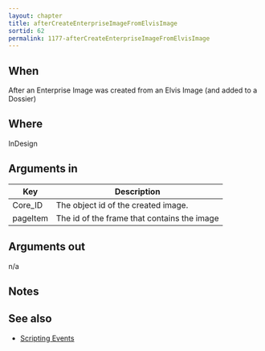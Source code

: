 ```yaml
---
layout: chapter
title: afterCreateEnterpriseImageFromElvisImage
sortid: 62
permalink: 1177-afterCreateEnterpriseImageFromElvisImage
---
```


## When 
After an Enterprise Image was created from an Elvis Image (and added to a Dossier)

## Where 
InDesign

## Arguments in 
|Key |Description|
|----|-----------|
|Core_ID |The object id of the created image. |
|pageItem |The id of the frame that contains the image|

## Arguments out 
n/a

## Notes

## See also
* [Scripting Events](../../ScriptingEvents/index.md)